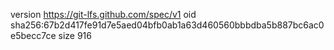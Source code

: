 version https://git-lfs.github.com/spec/v1
oid sha256:67b2d417fe91d7e5aed04bfb0ab1a63d460560bbbdba5b887bc6ac0e5becc7ce
size 916
